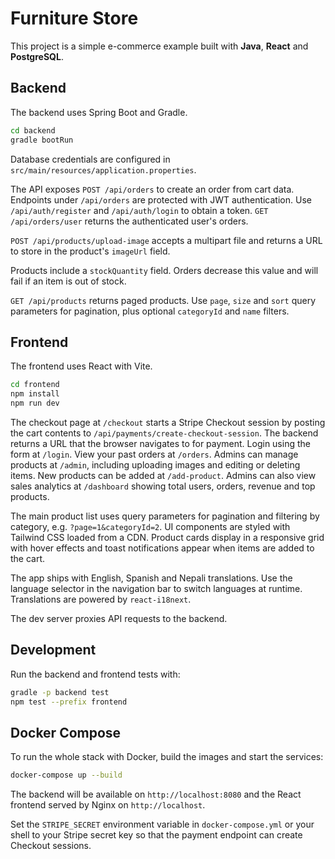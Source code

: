 # Furniture Store

This project is a simple e-commerce example built with **Java**, **React** and **PostgreSQL**.

## Backend

The backend uses Spring Boot and Gradle.

```bash
cd backend
gradle bootRun
```

Database credentials are configured in `src/main/resources/application.properties`.

The API exposes `POST /api/orders` to create an order from cart data. Endpoints
under `/api/orders` are protected with JWT authentication. Use `/api/auth/register`
and `/api/auth/login` to obtain a token.
`GET /api/orders/user` returns the authenticated user's orders.


`POST /api/products/upload-image` accepts a multipart file and returns a URL to store in the product's `imageUrl` field.

Products include a `stockQuantity` field. Orders decrease this value and will fail if an item is out of stock.

`GET /api/products` returns paged products. Use `page`, `size` and `sort` query parameters for pagination, plus optional `categoryId` and `name` filters.

## Frontend

The frontend uses React with Vite.

```bash
cd frontend
npm install
npm run dev
```

The checkout page at `/checkout` starts a Stripe Checkout session by posting the
cart contents to `/api/payments/create-checkout-session`. The backend returns a
URL that the browser navigates to for payment.
Login using the form at `/login`. View your past orders at `/orders`.
Admins can manage products at `/admin`, including uploading images and editing or deleting items. New products can be added at `/add-product`.
Admins can also view sales analytics at `/dashboard` showing total users, orders, revenue and top products.

The main product list uses query parameters for pagination and filtering by category, e.g. `?page=1&categoryId=2`.
UI components are styled with Tailwind CSS loaded from a CDN. Product cards display in a responsive grid with hover effects and toast notifications appear when items are added to the cart.

The app ships with English, Spanish and Nepali translations. Use the language selector in the navigation bar to switch languages at runtime. Translations are powered by `react-i18next`.

The dev server proxies API requests to the backend.

## Development

Run the backend and frontend tests with:

```bash
gradle -p backend test
npm test --prefix frontend
```


## Docker Compose

To run the whole stack with Docker, build the images and start the services:

```bash
docker-compose up --build
```

The backend will be available on `http://localhost:8080` and the React frontend
served by Nginx on `http://localhost`.

Set the `STRIPE_SECRET` environment variable in `docker-compose.yml` or your
shell to your Stripe secret key so that the payment endpoint can create
Checkout sessions.
